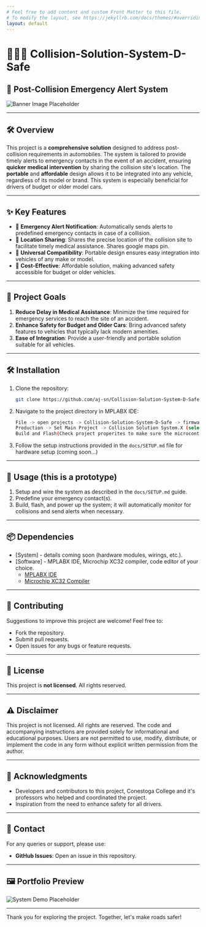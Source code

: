 ```yaml
---
# Feel free to add content and custom Front Matter to this file.
# To modify the layout, see https://jekyllrb.com/docs/themes/#overriding-theme-defaults
layout: default
---
```


# 🚗💥🚗 Collision-Solution-System-D-Safe

## 🌟 Post-Collision Emergency Alert System

![Banner Image Placeholder](https://via.placeholder.com/1200x400.png?text=Collision+Solution+System+D-Safe)

---

## 🛠️ **Overview**
This project is a **comprehensive solution** designed to address post-collision requirements in automobiles. The system is tailored to provide timely alerts to emergency contacts in the event of an accident, ensuring **quicker medical intervention** by sharing the collision site's location. The **portable** and **affordable** design allows it to be integrated into any vehicle, regardless of its model or brand. This system is especially beneficial for drivers of budget or older model cars.

---

## ✨ **Key Features**
- 🚨 **Emergency Alert Notification**: Automatically sends alerts to predefined emergency contacts in case of a collision.
- 📍 **Location Sharing**: Shares the precise location of the collision site to facilitate timely medical assistance. Shares google maps pin.
- 🚙 **Universal Compatibility**: Portable design ensures easy integration into vehicles of any make or model.
- 💸 **Cost-Effective**: Affordable solution, making advanced safety accessible for budget or older vehicles.

---

## 🎯 **Project Goals**
1. **Reduce Delay in Medical Assistance**: Minimize the time required for emergency services to reach the site of an accident.
2. **Enhance Safety for Budget and Older Cars**: Bring advanced safety features to vehicles that typically lack modern amenities.
3. **Ease of Integration**: Provide a user-friendly and portable solution suitable for all vehicles.

---

## 🛠️ **Installation**
1. Clone the repository:
   ```bash
   git clone https://github.com/aj-sn/Collision-Solution-System-D-Safe.git
   ```
2. Navigate to the project directory in MPLABX IDE:
   ```bash
   File -> open projects -> Collision-Solution-System-D-Safe -> firmware -> Collision Solution System.X (select)
   Production -> Set Main Project -> Collision Solution System.X (select)
   Build and Flash(Check project properites to make sure the microcontroller used is ATSAMD21J18A and compiler is Microchip's XC32)
   ```
3. Follow the setup instructions provided in the `docs/SETUP.md` file for hardware setup (coming soon...)

---

## 🚀 **Usage** (this is a prototype)
1. Setup and wire the system as described in the `docs/SETUP.md` guide.
2. Predefine your emergency contact(s).
3. Build, flash, and power up the system; it will automatically monitor for collisions and send alerts when necessary.

---

## 📦 **Dependencies**
- [System] - details coming soon (hardware modules, wirings, etc.).
- [Software] - MPLABX IDE, Microchip XC32 compiler, code editor of your choice.
   - [MPLABX IDE](https://www.microchip.com/mplab/mplab-x-ide)
   - [Microchip XC32 Compiler](https://www.microchip.com/en-us/development-tools-tools-and-software/mplab-xc-compilers)

---

## 🤝 **Contributing**
Suggestions to improve this project are welcome! Feel free to:
- Fork the repository.
- Submit pull requests.
- Open issues for any bugs or feature requests.

---

## 📜 **License**
This project is **not licensed**. All rights reserved.

---

## ⚠️ **Disclaimer**
This project is not licensed. All rights are reserved. The code and accompanying instructions are provided solely for informational and educational purposes. Users are not permitted to use, modify, distribute, or implement the code in any form without explicit written permission from the author.

---

## 🙌 **Acknowledgments**
- Developers and contributors to this project, Conestoga College and it's professors who helped and coordinated the project.
- Inspiration from the need to enhance safety for all drivers.

---

## 📧 **Contact**
For any queries or support, please use:
- **GitHub Issues**: Open an issue in this repository.

---

## 🖼️ **Portfolio Preview**

![System Demo Placeholder](https://via.placeholder.com/800x400.png?text=System+Demo+Coming+Soon)

---

Thank you for exploring the project. Together, let's make roads safer!

